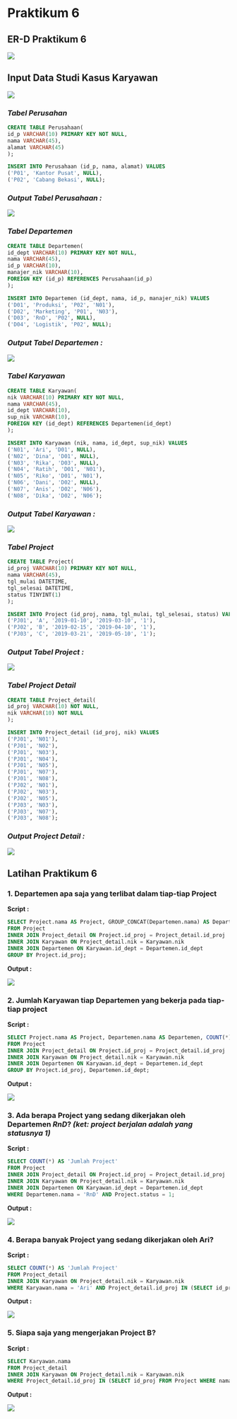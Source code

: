 # Praktikum 6

## ER-D Praktikum 6
![](Foto/erd.png)

## Input Data Studi Kasus Karyawan
![](Foto/inputdata.png)

### *Tabel Perusahan*
```sql
CREATE TABLE Perusahaan(
id_p VARCHAR(10) PRIMARY KEY NOT NULL,
nama VARCHAR(45),
alamat VARCHAR(45) 
);

INSERT INTO Perusahaan (id_p, nama, alamat) VALUES
('P01', 'Kantor Pusat', NULL),
('P02', 'Cabang Bekasi', NULL);
```

### *Output Tabel Perusahaan :*
![](Foto/perusahaan.png)

### *Tabel Departemen*
```sql
CREATE TABLE Departemen(
id_dept VARCHAR(10) PRIMARY KEY NOT NULL,
nama VARCHAR(45),
id_p VARCHAR(10),
manajer_nik VARCHAR(10),
FOREIGN KEY (id_p) REFERENCES Perusahaan(id_p)
);

INSERT INTO Departemen (id_dept, nama, id_p, manajer_nik) VALUES
('D01', 'Produksi', 'P02', 'N01'),
('D02', 'Marketing', 'P01', 'N03'),
('D03', 'RnD', 'P02', NULL),
('D04', 'Logistik', 'P02', NULL);
```
### *Output Tabel Departemen :*
![](Foto/departemen.png)

### *Tabel Karyawan*
```sql
CREATE TABLE Karyawan(
nik VARCHAR(10) PRIMARY KEY NOT NULL,
nama VARCHAR(45),
id_dept VARCHAR(10),
sup_nik VARCHAR(10),
FOREIGN KEY (id_dept) REFERENCES Departemen(id_dept)
);

INSERT INTO Karyawan (nik, nama, id_dept, sup_nik) VALUES
('N01', 'Ari', 'D01', NULL),
('N02', 'Dina', 'D01', NULL),
('N03', 'Rika', 'D03', NULL),
('N04', 'Ratih', 'D01', 'N01'),
('N05', 'Riko', 'D01', 'N01'),
('N06', 'Dani', 'D02', NULL),
('N07', 'Anis', 'D02', 'N06'),
('N08', 'Dika', 'D02', 'N06');
```
### *Output Tabel Karyawan :*
![](Foto/karyawan.png)

### *Tabel Project*
```sql
CREATE TABLE Project(
id_proj VARCHAR(10) PRIMARY KEY NOT NULL,
nama VARCHAR(45),
tgl_mulai DATETIME,
tgl_selesai DATETIME,
status TINYINT(1)
);

INSERT INTO Project (id_proj, nama, tgl_mulai, tgl_selesai, status) VALUES
('PJ01', 'A', '2019-01-10', '2019-03-10', '1'),
('PJ02', 'B', '2019-02-15', '2019-04-10', '1'),
('PJ03', 'C', '2019-03-21', '2019-05-10', '1');
```

### *Output Tabel Project :*
![](Foto/project.png)

### *Tabel Project Detail*
```sql
CREATE TABLE Project_detail(
id_proj VARCHAR(10) NOT NULL,
nik VARCHAR(10) NOT NULL
);

INSERT INTO Project_detail (id_proj, nik) VALUES
('PJ01', 'N01'),
('PJ01', 'N02'),
('PJ01', 'N03'),
('PJ01', 'N04'),
('PJ01', 'N05'),
('PJ01', 'N07'),
('PJ01', 'N08'),
('PJ02', 'N01'),
('PJ02', 'N03'),
('PJ02', 'N05'),
('PJ03', 'N03'),
('PJ03', 'N07'),
('PJ03', 'N08');
```

### *Output Project Detail :*
![](Foto/projectdetail.png)

## Latihan Praktikum 6

### 1. Departemen apa saja yang terlibat dalam tiap-tiap Project
**Script :**

```sql
SELECT Project.nama AS Project, GROUP_CONCAT(Departemen.nama) AS Departemen
FROM Project
INNER JOIN Project_detail ON Project.id_proj = Project_detail.id_proj
INNER JOIN Karyawan ON Project_detail.nik = Karyawan.nik
INNER JOIN Departemen ON Karyawan.id_dept = Departemen.id_dept
GROUP BY Project.id_proj;
```

**Output :**

![](Foto/1.png)

### 2. Jumlah Karyawan tiap Departemen yang bekerja pada tiap-tiap project
**Script :**

```sql
SELECT Project.nama AS Project, Departemen.nama AS Departemen, COUNT(*) AS 'Jumlah Karyawan'
FROM Project
INNER JOIN Project_detail ON Project.id_proj = Project_detail.id_proj
INNER JOIN Karyawan ON Project_detail.nik = Karyawan.nik
INNER JOIN Departemen ON Karyawan.id_dept = Departemen.id_dept
GROUP BY Project.id_proj, Departemen.id_dept;
```

**Output :**

![](Foto/2.png)

### 3. Ada berapa Project yang sedang dikerjakan oleh Departemen *RnD*? *(ket: project berjalan adalah yang statusnya 1)*
**Script :**

```sql
SELECT COUNT(*) AS 'Jumlah Project'
FROM Project
INNER JOIN Project_detail ON Project.id_proj = Project_detail.id_proj
INNER JOIN Karyawan ON Project_detail.nik = Karyawan.nik
INNER JOIN Departemen ON Karyawan.id_dept = Departemen.id_dept
WHERE Departemen.nama = 'RnD' AND Project.status = 1;
```

**Output :**

![](Foto/3.png)

### 4. Berapa banyak Project yang sedang dikerjakan oleh Ari?
**Script :**

```sql
SELECT COUNT(*) AS 'Jumlah Project'
FROM Project_detail
INNER JOIN Karyawan ON Project_detail.nik = Karyawan.nik
WHERE Karyawan.nama = 'Ari' AND Project_detail.id_proj IN (SELECT id_proj FROM Project WHERE status = 1);
```

**Output :**

![](Foto/4.png)

### 5. Siapa saja yang mengerjakan Project B?
**Script :**

```sql
SELECT Karyawan.nama
FROM Project_detail
INNER JOIN Karyawan ON Project_detail.nik = Karyawan.nik
WHERE Project_detail.id_proj IN (SELECT id_proj FROM Project WHERE nama = 'B');
```

**Output :**

![](Foto/5.png)

